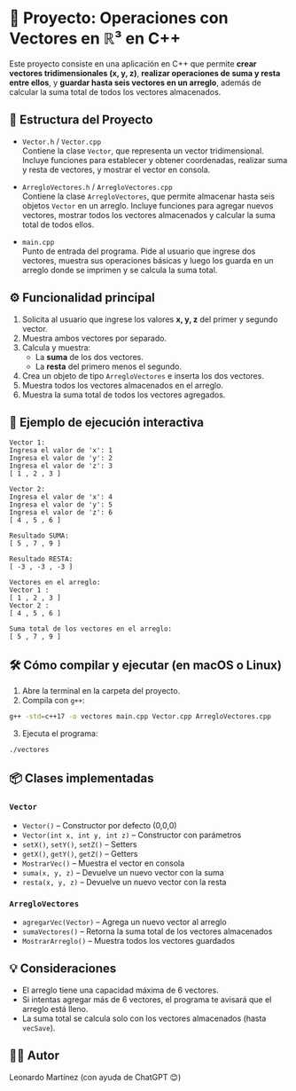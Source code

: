 
# 🧭 Proyecto: Operaciones con Vectores en ℝ³ en C++

Este proyecto consiste en una aplicación en C++ que permite **crear vectores tridimensionales (x, y, z)**, **realizar operaciones de suma y resta entre ellos**, y **guardar hasta seis vectores en un arreglo**, además de calcular la suma total de todos los vectores almacenados.

## 📁 Estructura del Proyecto

- `Vector.h` / `Vector.cpp`  
  Contiene la clase `Vector`, que representa un vector tridimensional. Incluye funciones para establecer y obtener coordenadas, realizar suma y resta de vectores, y mostrar el vector en consola.

- `ArregloVectores.h` / `ArregloVectores.cpp`  
  Contiene la clase `ArregloVectores`, que permite almacenar hasta seis objetos `Vector` en un arreglo. Incluye funciones para agregar nuevos vectores, mostrar todos los vectores almacenados y calcular la suma total de todos ellos.

- `main.cpp`  
  Punto de entrada del programa. Pide al usuario que ingrese dos vectores, muestra sus operaciones básicas y luego los guarda en un arreglo donde se imprimen y se calcula la suma total.

## ⚙️ Funcionalidad principal

1. Solicita al usuario que ingrese los valores **x, y, z** del primer y segundo vector.
2. Muestra ambos vectores por separado.
3. Calcula y muestra:
   - La **suma** de los dos vectores.
   - La **resta** del primero menos el segundo.
4. Crea un objeto de tipo `ArregloVectores` e inserta los dos vectores.
5. Muestra todos los vectores almacenados en el arreglo.
6. Muestra la suma total de todos los vectores agregados.

## 🧪 Ejemplo de ejecución interactiva

```
Vector 1:
Ingresa el valor de 'x': 1
Ingresa el valor de 'y': 2
Ingresa el valor de 'z': 3
[ 1 , 2 , 3 ]

Vector 2:
Ingresa el valor de 'x': 4
Ingresa el valor de 'y': 5
Ingresa el valor de 'z': 6
[ 4 , 5 , 6 ]

Resultado SUMA:
[ 5 , 7 , 9 ]

Resultado RESTA:
[ -3 , -3 , -3 ]

Vectores en el arreglo:
Vector 1 :
[ 1 , 2 , 3 ]
Vector 2 :
[ 4 , 5 , 6 ]

Suma total de los vectores en el arreglo:
[ 5 , 7 , 9 ]
```

## 🛠️ Cómo compilar y ejecutar (en macOS o Linux)

1. Abre la terminal en la carpeta del proyecto.
2. Compila con `g++`:

```bash
g++ -std=c++17 -o vectores main.cpp Vector.cpp ArregloVectores.cpp
```

3. Ejecuta el programa:

```bash
./vectores
```

## 📦 Clases implementadas

### `Vector`

- `Vector()` – Constructor por defecto (0,0,0)
- `Vector(int x, int y, int z)` – Constructor con parámetros
- `setX()`, `setY()`, `setZ()` – Setters
- `getX()`, `getY()`, `getZ()` – Getters
- `MostrarVec()` – Muestra el vector en consola
- `suma(x, y, z)` – Devuelve un nuevo vector con la suma
- `resta(x, y, z)` – Devuelve un nuevo vector con la resta

### `ArregloVectores`

- `agregarVec(Vector)` – Agrega un nuevo vector al arreglo
- `sumaVectores()` – Retorna la suma total de los vectores almacenados
- `MostrarArreglo()` – Muestra todos los vectores guardados

## 💡 Consideraciones

- El arreglo tiene una capacidad máxima de 6 vectores.
- Si intentas agregar más de 6 vectores, el programa te avisará que el arreglo está lleno.
- La suma total se calcula solo con los vectores almacenados (hasta `vecSave`).

## 👨‍💻 Autor

Leonardo Martínez (con ayuda de ChatGPT 😊)
